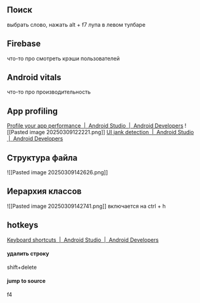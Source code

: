 ## Поиск
выбрать слово, нажать alt + f7
лупа в левом тулбаре

## Firebase
что-то про смотреть крэши пользователей
## Android vitals
что-то про производительность
## App profiling
[Profile your app performance  |  Android Studio  |  Android Developers](https://developer.android.com/studio/profile)
![[Pasted image 20250309122221.png]]
[UI jank detection  |  Android Studio  |  Android Developers](https://developer.android.com/studio/profile/jank-detection)
## Структура файла
![[Pasted image 20250309142626.png]]
## Иерархия классов
![[Pasted image 20250309142741.png]]
включается на ctrl + h
## hotkeys
[Keyboard shortcuts  |  Android Studio  |  Android Developers](https://developer.android.com/studio/intro/keyboard-shortcuts)
#### удалить строку
shift+delete
#### jump to source
f4
